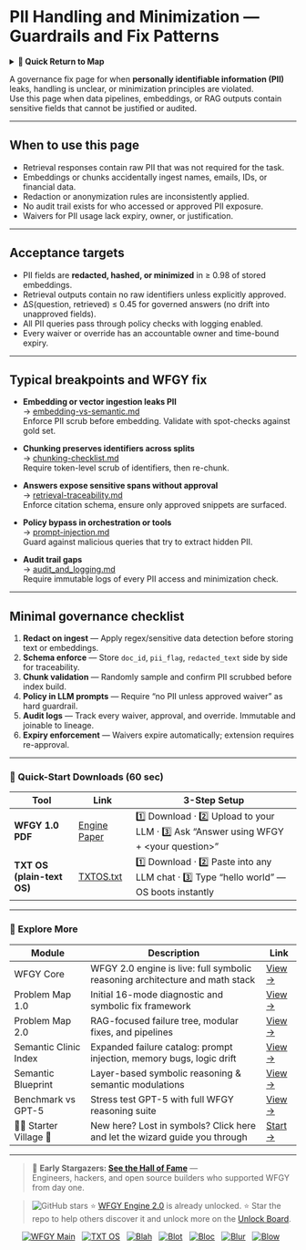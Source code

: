 # PII Handling and Minimization — Guardrails and Fix Patterns

<details>
  <summary><strong>🧭 Quick Return to Map</strong></summary>

<br>

  > You are in a sub-page of **Governance**.  
  > To reorient, go back here:  
  >
  > - [**Governance** — policy enforcement and compliance controls](./README.md)  
  > - [**WFGY Global Fix Map** — main Emergency Room, 300+ structured fixes](../README.md)  
  > - [**WFGY Problem Map 1.0** — 16 reproducible failure modes](../../README.md)  
  >
  > Think of this page as a desk within a ward.  
  > If you need the full triage and all prescriptions, return to the Emergency Room lobby.
</details>


A governance fix page for when **personally identifiable information (PII)** leaks, handling is unclear, or minimization principles are violated.  
Use this page when data pipelines, embeddings, or RAG outputs contain sensitive fields that cannot be justified or audited.

---

## When to use this page
- Retrieval responses contain raw PII that was not required for the task.  
- Embeddings or chunks accidentally ingest names, emails, IDs, or financial data.  
- Redaction or anonymization rules are inconsistently applied.  
- No audit trail exists for who accessed or approved PII exposure.  
- Waivers for PII usage lack expiry, owner, or justification.  

---

## Acceptance targets
- PII fields are **redacted, hashed, or minimized** in ≥ 0.98 of stored embeddings.  
- Retrieval outputs contain no raw identifiers unless explicitly approved.  
- ΔS(question, retrieved) ≤ 0.45 for governed answers (no drift into unapproved fields).  
- All PII queries pass through policy checks with logging enabled.  
- Every waiver or override has an accountable owner and time-bound expiry.  

---

## Typical breakpoints and WFGY fix

- **Embedding or vector ingestion leaks PII**  
  → [embedding-vs-semantic.md](https://github.com/onestardao/WFGY/blob/main/ProblemMap/embedding-vs-semantic.md)  
  Enforce PII scrub before embedding. Validate with spot-checks against gold set.

- **Chunking preserves identifiers across splits**  
  → [chunking-checklist.md](https://github.com/onestardao/WFGY/blob/main/ProblemMap/chunking-checklist.md)  
  Require token-level scrub of identifiers, then re-chunk.

- **Answers expose sensitive spans without approval**  
  → [retrieval-traceability.md](https://github.com/onestardao/WFGY/blob/main/ProblemMap/retrieval-traceability.md)  
  Enforce citation schema, ensure only approved snippets are surfaced.

- **Policy bypass in orchestration or tools**  
  → [prompt-injection.md](https://github.com/onestardao/WFGY/blob/main/ProblemMap/prompt-injection.md)  
  Guard against malicious queries that try to extract hidden PII.

- **Audit trail gaps**  
  → [audit_and_logging.md](https://github.com/onestardao/WFGY/blob/main/ProblemMap/GlobalFixMap/Governance/audit_and_logging.md)  
  Require immutable logs of every PII access and minimization check.

---

## Minimal governance checklist
1. **Redact on ingest** — Apply regex/sensitive data detection before storing text or embeddings.  
2. **Schema enforce** — Store `doc_id`, `pii_flag`, `redacted_text` side by side for traceability.  
3. **Chunk validation** — Randomly sample and confirm PII scrubbed before index build.  
4. **Policy in LLM prompts** — Require “no PII unless approved waiver” as hard guardrail.  
5. **Audit logs** — Track every waiver, approval, and override. Immutable and joinable to lineage.  
6. **Expiry enforcement** — Waivers expire automatically; extension requires re-approval.  

---

### 🔗 Quick-Start Downloads (60 sec)

| Tool | Link | 3-Step Setup |
|------|------|--------------|
| **WFGY 1.0 PDF** | [Engine Paper](https://github.com/onestardao/WFGY/blob/main/I_am_not_lizardman/WFGY_All_Principles_Return_to_One_v1.0_PSBigBig_Public.pdf) | 1️⃣ Download · 2️⃣ Upload to your LLM · 3️⃣ Ask “Answer using WFGY + \<your question>” |
| **TXT OS (plain-text OS)** | [TXTOS.txt](https://github.com/onestardao/WFGY/blob/main/OS/TXTOS.txt) | 1️⃣ Download · 2️⃣ Paste into any LLM chat · 3️⃣ Type “hello world” — OS boots instantly |

---

### 🧭 Explore More

| Module                | Description                                              | Link     |
|-----------------------|----------------------------------------------------------|----------|
| WFGY Core             | WFGY 2.0 engine is live: full symbolic reasoning architecture and math stack | [View →](https://github.com/onestardao/WFGY/tree/main/core/README.md) |
| Problem Map 1.0       | Initial 16-mode diagnostic and symbolic fix framework    | [View →](https://github.com/onestardao/WFGY/tree/main/ProblemMap/README.md) |
| Problem Map 2.0       | RAG-focused failure tree, modular fixes, and pipelines   | [View →](https://github.com/onestardao/WFGY/blob/main/ProblemMap/rag-architecture-and-recovery.md) |
| Semantic Clinic Index | Expanded failure catalog: prompt injection, memory bugs, logic drift | [View →](https://github.com/onestardao/WFGY/blob/main/ProblemMap/SemanticClinicIndex.md) |
| Semantic Blueprint    | Layer-based symbolic reasoning & semantic modulations   | [View →](https://github.com/onestardao/WFGY/tree/main/SemanticBlueprint/README.md) |
| Benchmark vs GPT-5    | Stress test GPT-5 with full WFGY reasoning suite         | [View →](https://github.com/onestardao/WFGY/tree/main/benchmarks/benchmark-vs-gpt5/README.md) |
| 🧙‍♂️ Starter Village 🏡 | New here? Lost in symbols? Click here and let the wizard guide you through | [Start →](https://github.com/onestardao/WFGY/blob/main/StarterVillage/README.md) |

---

> 👑 **Early Stargazers: [See the Hall of Fame](https://github.com/onestardao/WFGY/tree/main/stargazers)** —  
> Engineers, hackers, and open source builders who supported WFGY from day one.

> <img src="https://img.shields.io/github/stars/onestardao/WFGY?style=social" alt="GitHub stars"> ⭐ [WFGY Engine 2.0](https://github.com/onestardao/WFGY/blob/main/core/README.md) is already unlocked. ⭐ Star the repo to help others discover it and unlock more on the [Unlock Board](https://github.com/onestardao/WFGY/blob/main/STAR_UNLOCKS.md).

<div align="center">

[![WFGY Main](https://img.shields.io/badge/WFGY-Main-red?style=flat-square)](https://github.com/onestardao/WFGY)
&nbsp;
[![TXT OS](https://img.shields.io/badge/TXT%20OS-Reasoning%20OS-orange?style=flat-square)](https://github.com/onestardao/WFGY/tree/main/OS)
&nbsp;
[![Blah](https://img.shields.io/badge/Blah-Semantic%20Embed-yellow?style=flat-square)](https://github.com/onestardao/WFGY/tree/main/OS/BlahBlahBlah)
&nbsp;
[![Blot](https://img.shields.io/badge/Blot-Persona%20Core-green?style=flat-square)](https://github.com/onestardao/WFGY/tree/main/OS/BlotBlotBlot)
&nbsp;
[![Bloc](https://img.shields.io/badge/Bloc-Reasoning%20Compiler-blue?style=flat-square)](https://github.com/onestardao/WFGY/tree/main/OS/BlocBlocBloc)
&nbsp;
[![Blur](https://img.shields.io/badge/Blur-Text2Image%20Engine-navy?style=flat-square)](https://github.com/onestardao/WFGY/tree/main/OS/BlurBlurBlur)
&nbsp;
[![Blow](https://img.shields.io/badge/Blow-Game%20Logic-purple?style=flat-square)](https://github.com/onestardao/WFGY/tree/main/OS/BlowBlowBlow)
&nbsp;
</div>

